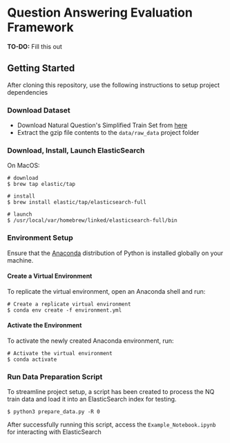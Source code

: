 # Question Answering Evaluation Framework



**TO-DO:** Fill this out



## Getting Started

After cloning this repository, use the following instructions to setup project dependencies

### Download Dataset

- Download Natural Question's Simplified Train Set from [here](https://ai.google.com/research/NaturalQuestions/download)
- Extract the gzip file contents to the `data/raw_data` project folder



### Download, Install, Launch ElasticSearch

On MacOS:

```shell
# download
$ brew tap elastic/tap

# install
$ brew install elastic/tap/elasticsearch-full

# launch
$ /usr/local/var/homebrew/linked/elasticsearch-full/bin
```



### Environment Setup

Ensure that the [Anaconda](https://www.anaconda.com/distribution/) distribution of Python is installed globally on your machine.


#### Create a Virtual Environment

To replicate the virtual environment, open an Anaconda shell and run:

```shell
# Create a replicate virtual environment
$ conda env create -f environment.yml
```

#### Activate the Environment

To activate the newly created Anaconda environment, run:

```shell
# Activate the virtual environment
$ conda activate 
```



### Run Data Preparation Script

To streamline project setup, a script has been created to process the NQ train data and load it into an ElasticSearch index for testing. 

```shell
$ python3 prepare_data.py -R 0
```

After successfully running this script, access the `Example_Notebook.ipynb` for interacting with ElasticSearch